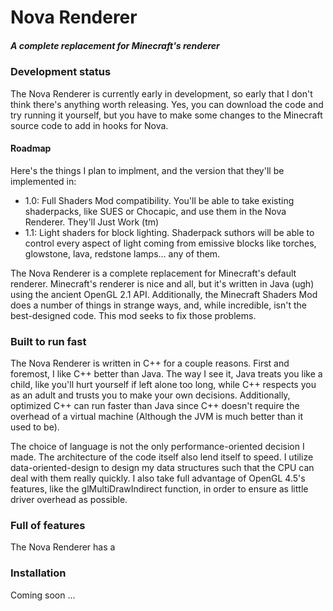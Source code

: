 # Nova Renderer
##### A complete replacement for Minecraft's renderer

### Development status
The Nova Renderer is currently early in development, so early that I don't think there's anything worth releasing. Yes, you can download the code and try running it yourself, but you have to make some changes to the Minecraft source code to add in hooks for Nova.

#### Roadmap
Here's the things I plan to implment, and the version that they'll be implemented in:

* 1.0: Full Shaders Mod compatibility. You'll be able to take existing shaderpacks, like SUES or Chocapic, and use them in the Nova Renderer. They'll Just Work (tm)
* 1.1: Light shaders for block lighting. Shaderpack suthors will be able to control every aspect of light coming from emissive blocks like torches, glowstone, lava, redstone lamps... any of them. 
 
The Nova Renderer is a complete replacement for Minecraft's default renderer. Minecraft's renderer is nice and all, but it's written in Java (ugh) using the ancient OpenGL 2.1 API. Additionally, the Minecraft Shaders Mod does a number of things in strange ways, and, while incredible, isn't the best-designed code. This mod seeks to fix those problems.

### Built to run fast
The Nova Renderer is written in C++ for a couple reasons. First and foremost, I like C++ better than Java. The way I see it, Java treats you like a child, like you'll hurt yourself if left alone too long, while C++ respects you as an adult and trusts you to make your own decisions. Additionally, optimized C++ can run faster than Java since C++ doesn't require the overhead of a virtual machine (Although the JVM is much better than it used to be).

The choice of language is not the only performance-oriented decision I made. The architecture of the code itself also lend itself to speed. I utilize data-oriented-design to design my data structures such that the CPU can deal with them really quickly. I also take full advantage of OpenGL 4.5's features, like the glMultiDrawIndirect function, in order to ensure as little driver overhead as possible.

### Full of features
The Nova Renderer has a

### Installation ###
Coming soon ... 
